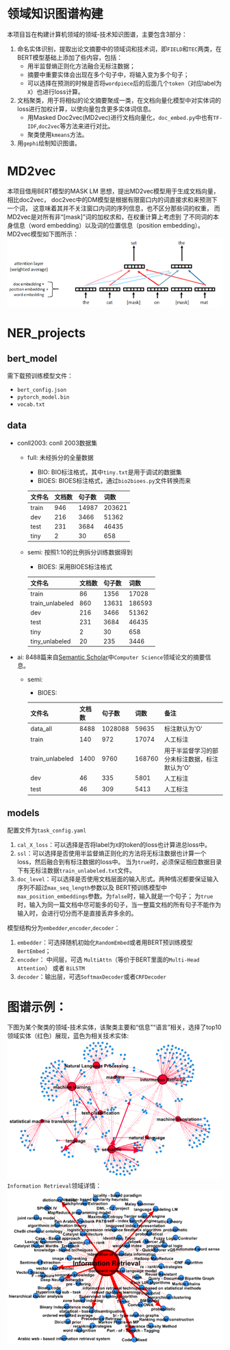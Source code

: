 # 领域知识图谱构建
本项目旨在构建计算机领域的领域-技术知识图谱，主要包含3部分：
1. 命名实体识别，提取出论文摘要中的领域词和技术词，即`FIELD`和`TEC`两类，在BERT模型基础上添加了些内容，包括：
    - 用半监督熵正则化方法融合无标注数据；
    - 摘要中重要实体会出现在多个句子中，将输入变为多个句子；
    - 可以选择在预测的时候是否将`wordpiece`后的后面几个`token`（对应label为`X`）也进行loss计算。
2. 文档聚类，用于将相似的论文摘要聚成一类，在文档向量化模型中对实体词的loss进行加权计算，以使向量包含更多实体词信息。
    - 用Masked Doc2vec(MD2vec)进行文档向量化，`doc_embed.py`中也有`TF-IDF`,`doc2vec`等方法来进行对比。
    - 聚类使用`kmeans`方法。
3. 用`gephi`绘制知识图谱。 
# MD2vec
本项目借用BERT模型的MASK LM 思想，提出MD2vec模型用于生成文档向量，相比doc2vec，
doc2vec中的DM模型是根据有限窗口内的词直接求和来预测下一个词，
这意味着其并不关注窗口内词的序列信息，也不区分那些词的权重，
而MD2vec是对所有非“[mask]”词的加权求和，在权重计算上考虑到
了不同词的本身信息（word embedding）以及词的位置信息（position embedding）。
MD2vec模型如下图所示：
![img1](imgs/img1.png)

# NER_projects
## bert_model
需下载预训练模型文件：
- `bert_config.json`
- `pytorch_model.bin`
- `vocab.txt`

## data
- conll2003: conll 2003数据集
    - full: 未经拆分的全量数据
        - BIO: BIO标注格式，其中`tiny.txt`是用于调试的数据集
        - BIOES: BIOES标注格式，通过`bio2bioes.py`文件转换而来
            
        |文件名|文档数|句子数|词数|
        |----|-----|----|----|
        |train|946|14987|203621|
        |dev|216|3466|51362|
        |test|231|3684|46435|
        |tiny|2|30|658|
            
    - semi: 按照1:10的比例拆分训练数据得到
        - BIOES: 采用BIOES标注格式
        
        |文件名|文档数|句子数|词数|
        |----|-----|----|----|
        |train|86|1356|17028|
        |train_unlabeled|860|13631|186593|
        |dev|216|3466|51362|
        |test|231|3684|46435|
        |tiny|2|30|658|
        |tiny_unlabeled|20|235|3446|
            
- ai: 8488篇来自[Semantic Scholar](https://www.semanticscholar.org/)中`Computer Science`领域论文的摘要信息。
    - semi:
        - BIOES:
        
        |文件名|文档数|句子数|词数|备注|
        |----|-----|----|----|---|
        |data_all|8488|1028088|59635|标注默认为'O'|
        |train|140|972|17074|人工标注|
        |train_unlabeled|1400|9760|168760|用于半监督学习的部分未标注数据，标注默认为'O'|
        |dev|46|335|5801|人工标注|
        |test|46|309|5413|人工标注|

## models
配置文件为`task_config.yaml`
1. `cal_X_loss`：可以选择是否将label为`X`的token的loss也计算进总loss中。
2. `ssl`：可以选择是否使用半监督熵正则化的方法将无标注数据也计算一个loss，然后融合到有标注数据的loss中。
当为`true`时，必须保证相应数据目录下有无标注数据`train_unlabeled.txt`文件。
3. `doc_level`：可以选择是否使用文档层面的输入形式。两种情况都要保证输入序列不超过`max_seq_length`参数以及
BERT预训练模型中`max_position_embeddings`参数。为`false`时，输入就是一个句子；
为`true`时，输入为同一篇文档中尽可能多的句子，当一整篇文档的所有句子不能作为输入时，会进行切分而不是直接丢弃多余的。

模型结构分为`embedder`,`encoder`,`decoder`：
1. `embedder`：可选择随机初始化`RandomEmbed`或者用BERT预训练模型`BertEmbed`；
2. `encoder`： 中间层，可选 `MultiAttn`（等价于BERT里面的`Multi-Head Attention`） 或者 `BiLSTM`
3. `decoder`：输出层，可选`SoftmaxDecoder`或者`CRFDecoder`

# 图谱示例：
下图为某个聚类的领域-技术实体，该聚类主要和“信息”“语言”相关，选择了top10领域实体（红色）展现，蓝色为相关技术实体:
![img1](imgs/img2.png)
`Information Retrieval`领域详情：
![img1](imgs/img3.png)